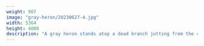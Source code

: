 ```yaml
---
weight: 907
image: "gray-heron/20230627-4.jpg"
width: 5364
height: 4000
description: "A gray heron stands atop a dead branch jutting from the canal in the Nymphenburg Palace gardens<br/>f/8.0, 1/800, 300.0 mm, iso400"
---
```


